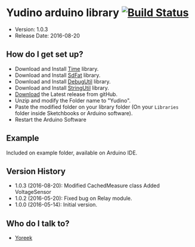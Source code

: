 # Yudino arduino library [![Build Status](https://travis-ci.org/yoreek/Yudino.svg?branch=master)](https://travis-ci.org/yoreek/Yudino)

* Version: 1.0.3
* Release Date: 2016-08-20

## How do I get set up? ##

 * Download and Install [Time](https://github.com/yoreek/Time) library.
 * Download and Install [SdFat](https://github.com/greiman/SdFat) library.
 * Download and Install [DebugUtil](https://github.com/yoreek/Arduino-DebugUtil) library.
 * Download and Install [StringUtil](https://github.com/yoreek/Arduino-StringUtil) library.
 * [Download](https://github.com/yoreek/Yudino/archive/master.zip) the Latest release from gitHub.
 * Unzip and modify the Folder name to "Yudino".
 * Paste the modified folder on your library folder (On your `Libraries` folder inside Sketchbooks or Arduino software).
 * Restart the Arduino Software

## Example ##

Included on example folder, available on Arduino IDE.


## Version History ##

 * 1.0.3 (2016-08-20): Modified CachedMeasure class
                       Added VoltageSensor
 * 1.0.2 (2016-05-20): Fixed bug on Relay module.
 * 1.0.0 (2016-05-14): Initial version.


## Who do I talk to? ##

 * [Yoreek](https://github.com/yoreek)
